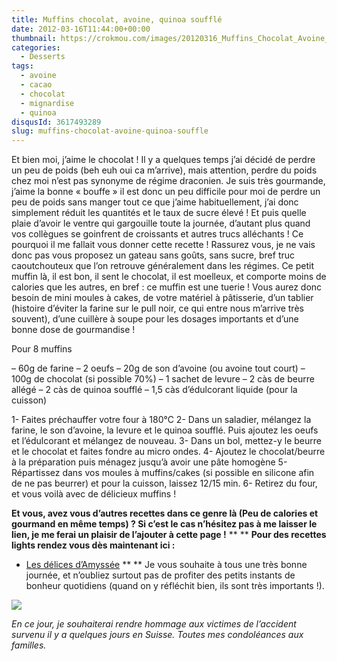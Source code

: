 ```yaml
---
title: Muffins chocolat, avoine, quinoa soufflé
date: 2012-03-16T11:44:00+00:00
thumbnail: https://crokmou.com/images/20120316_Muffins_Chocolat_Avoine_Quinoa_souffl--_0048.jpg
categories:
  - Desserts
tags:
  - avoine
  - cacao
  - chocolat
  - mignardise
  - quinoa
disqusId: 3617493289
slug: muffins-chocolat-avoine-quinoa-souffle
---
```


Et bien moi, j’aime le chocolat ! Il y a quelques temps j’ai décidé de perdre un peu de poids (beh euh oui ca m’arrive), mais attention, perdre du poids chez moi n’est pas synonyme de régime draconien. Je suis très gourmande, j’aime la bonne « bouffe » il est donc un peu difficile pour moi de perdre un peu de poids sans manger tout ce que j’aime habituellement, j’ai donc simplement réduit les quantités et le taux de sucre élevé ! Et puis quelle plaie d’avoir le ventre qui gargouille toute la journée, d’autant plus quand vos collègues se goinfrent de croissants et autres trucs alléchants ! Ce pourquoi il me fallait vous donner cette recette ! Rassurez vous, je ne vais donc pas vous proposez un gateau sans goûts, sans sucre, bref truc caoutchouteux que l’on retrouve généralement dans les régimes. Ce petit muffin là, il est bon, il sent le chocolat, il est moelleux, et comporte moins de calories que les autres, en bref : ce muffin est une tuerie ! Vous aurez donc besoin de mini moules à cakes, de votre matériel à pâtisserie, d’un tablier (histoire d’éviter la farine sur le pull noir, ce qui entre nous m’arrive très souvent), d’une cuillère à soupe pour les dosages importants et d’une bonne dose de gourmandise !

Pour 8 muffins

– 60g de farine
– 2 oeufs
– 20g de son d’avoine (ou avoine tout court)
– 100g de chocolat (si possible 70%)
– 1 sachet de levure
– 2 càs de beurre allégé
– 2 càs de quinoa soufflé
– 1,5 càs d’édulcorant liquide (pour la cuisson)

1- Faites préchauffer votre four à 180°C
2- Dans un saladier, mélangez la farine, le son d’avoine, la levure et le quinoa soufflé. Puis ajoutez les oeufs et l’édulcorant et mélangez de nouveau.
3- Dans un bol, mettez-y le beurre et le chocolat et faites fondre au micro ondes.
4- Ajoutez le chocolat/beurre à la préparation puis ménagez jusqu’à avoir une pâte homogène
5- Répartissez dans vos moules à muffins/cakes (si possible en silicone afin de ne pas beurrer) et pour la cuisson, laissez 12/15 min.
6- Retirez du four, et vous voilà avec de délicieux muffins !

**Et vous, avez vous d’autres recettes dans ce genre là (Peu de calories et gourmand en même temps) ? Si c’est le cas n’hésitez pas à me laisser le lien, je me ferai un plaisir de l’ajouter à cette page !** ** ** **Pour des recettes lights rendez vous dès maintenant ici :**
* [Les délices d’Amyssée](http://lesdelicesdamyssee.blogspot.fr/search/label/Recettes%20light) ** ** Je vous souhaite à tous une très bonne journée, et n’oubliez surtout pas de profiter des petits instants de bonheur quotidiens (quand on y réfléchit bien, ils sont très importants !).

![](http://4.bp.blogspot.com/-2bLosyMFac4/TxhFg0sR2dI/AAAAAAAABec/Mzg1OnlXUmM/s1600/Signature+copie.jpg)

_En ce jour, je souhaiterai rendre hommage aux victimes de l’accident survenu il y a quelques jours en Suisse. Toutes mes condoléances aux familles._